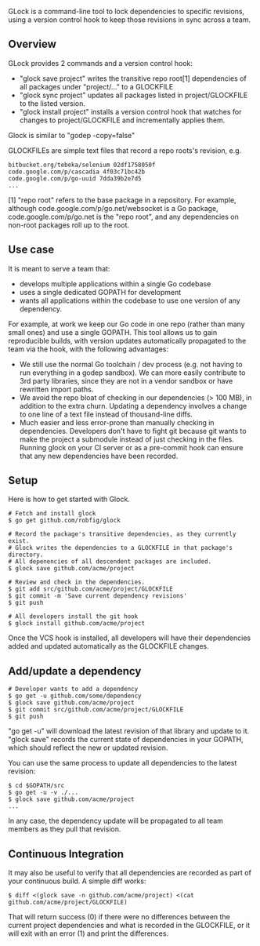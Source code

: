 GLock is a command-line tool to lock dependencies to specific revisions, using a
version control hook to keep those revisions in sync across a team.

## Overview

GLock provides 2 commands and a version control hook:

* "glock save project" writes the transitive repo root[1] dependencies of all packages under "project/..." to a GLOCKFILE
* "glock sync project" updates all packages listed in project/GLOCKFILE to the listed version. 
* "glock install project" installs a version control hook that watches for changes to project/GLOCKFILE and incrementally applies them.

Glock is similar to "godep -copy=false"

GLOCKFILEs are simple text files that record a repo roots's revision, e.g.

```
bitbucket.org/tebeka/selenium 02df1758050f
code.google.com/p/cascadia 4f03c71bc42b
code.google.com/p/go-uuid 7dda39b2e7d5
...
```
 
[1] "repo root" refers to the base package in a repository.  For example, although code.google.com/p/go.net/websocket is a Go package, code.google.com/p/go.net is the "repo root", and any dependencies on non-root packages roll up to the root.

## Use case

It is meant to serve a team that:

* develops multiple applications within a single Go codebase
* uses a single dedicated GOPATH for development
* wants all applications within the codebase to use one version of any dependency.

For example, at work we keep our Go code in one repo (rather than many small ones) and use a single GOPATH.  This tool allows us to gain reproducible builds, with version updates automatically propagated to the team via the hook, with the following advantages:

* We still use the normal Go toolchain / dev process (e.g. not having to run everything in a godep sandbox).  We can more easily contribute to 3rd party libraries, since they are not in a vendor sandbox or have rewritten import paths.
* We avoid the repo bloat of checking in our dependencies (> 100 MB), in addition to the extra churn.  Updating a dependency involves a change to one line of a text file instead of thousand-line diffs.
* Much easier and less error-prone than manually checking in dependencies.  Developers don't have to fight git because git wants to make the project a submodule instead of just checking in the files.  Running glock on your CI server or as a pre-commit hook can ensure that any new dependencies have been recorded.

## Setup

Here is how to get started with Glock.

```
# Fetch and install glock
$ go get github.com/robfig/glock

# Record the package's transitive dependencies, as they currently exist.
# Glock writes the dependencies to a GLOCKFILE in that package's directory.
# All depenencies of all descendent packages are included.
$ glock save github.com/acme/project

# Review and check in the dependencies.
$ git add src/github.com/acme/project/GLOCKFILE
$ git commit -m 'Save current dependency revisions'
$ git push

# All developers install the git hook
$ glock install github.com/acme/project
```

Once the VCS hook is installed, all developers will have their dependencies
added and updated automatically as the GLOCKFILE changes.

## Add/update a dependency

```
# Developer wants to add a dependency
$ go get -u github.com/some/dependency
$ glock save github.com/acme/project
$ git commit src/github.com/acme/project/GLOCKFILE
$ git push
```

"go get -u" will download the latest revision of that library and update to it.  "glock save" records the current state of dependencies in your GOPATH, which should reflect the new or updated revision.

You can use the same process to update all dependencies to the latest revision:
```
$ cd $GOPATH/src
$ go get -u -v ./...
$ glock save github.com/acme/project
...
```

In any case, the dependency update will be propagated to all team members as they pull that
revision.

## Continuous Integration

It may also be useful to verify that all dependencies are recorded as part of your continuous build.  A simple diff works:

```
$ diff <(glock save -n github.com/acme/project) <(cat github.com/acme/project/GLOCKFILE)
```

That will return success (0) if there were no differences between the current project dependencies and what is recorded in the GLOCKFILE, or it will exit with an error (1) and print the differences.

